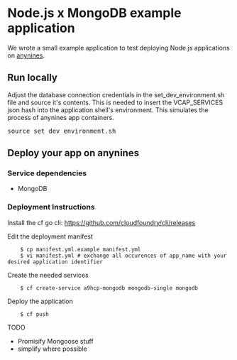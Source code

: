 # Node.js x MongoDB example application

We wrote a small example application to test deploying Node.js applications on [anynines](http://www.anynines.com/).

## Run locally

Adjust the database connection credentials in the set_dev_environment.sh file and source it's contents. This is needed to insert the VCAP_SERVICES json hash into the application shell's environment. 
This simulates the process of anynines app containers.

<pre>
source set_dev_environment.sh
</pre>

## Deploy your app on anynines

### Service dependencies

* MongoDB

### Deployment Instructions

Install the cf go cli: https://github.com/cloudfoundry/cli/releases

Edit the deployment manifest

		$ cp manifest.yml.example manifest.yml
		$ vi manifest.yml # exchange all occurences of app_name with your desired application identifier

Create the needed services

		$ cf create-service a9hcp-mongodb mongodb-single mongodb

Deploy the application

		$ cf push

TODO 
* Promisify Mongoose stuff
* simplify where possible 